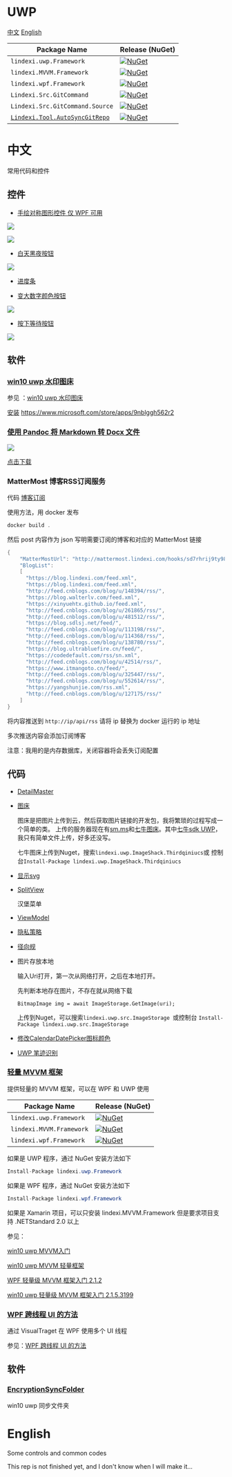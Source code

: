 ﻿# UWP

[中文](#中文)
[English](#English)

| Package Name                   | Release (NuGet) | 
|--------------------------------|-----------------|
|  `lindexi.uwp.Framework`       |[![NuGet](https://img.shields.io/nuget/v/lindexi.uwp.Framework.svg)](https://www.nuget.org/packages/lindexi.uwp.Framework/)|
|  `lindexi.MVVM.Framework`      |[![NuGet](https://img.shields.io/nuget/v/lindexi.MVVM.Framework.svg)](https://www.nuget.org/packages/lindexi.MVVM.Framework/)|
|  `lindexi.wpf.Framework`       |[![NuGet](https://img.shields.io/nuget/v/lindexi.wpf.Framework.svg)](https://www.nuget.org/packages/lindexi.wpf.Framework/)|
|  `Lindexi.Src.GitCommand`       |[![NuGet](https://img.shields.io/nuget/v/Lindexi.Src.GitCommand.svg)](https://www.nuget.org/packages/Lindexi.Src.GitCommand/)|
|  `Lindexi.Src.GitCommand.Source`       |[![NuGet](https://img.shields.io/nuget/v/Lindexi.Src.GitCommand.Source.svg)](https://www.nuget.org/packages/Lindexi.Src.GitCommand.Source/)|
|  [`Lindexi.Tool.AutoSyncGitRepo`](package/AutoSyncGitRepo/README.md)       |[![NuGet](https://img.shields.io/nuget/v/Lindexi.Tool.AutoSyncGitRepo.svg)](https://www.nuget.org/packages/Lindexi.Tool.AutoSyncGitRepo/)|

# 中文

常用代码和控件

## 控件

 - [手绘对称图形控件 仅 WPF 可用](wpf/WPFFlipDrawingCanvas)

 [![](https://img.shields.io/nuget/v/Lindexi.Control.WPFFlipDrawingCanvas.svg)](https://www.nuget.org/packages/Lindexi.Control.WPFFlipDrawingCanvas)

 ![](docs/image/WPFFlipDrawingCanvas.gif)

 - [白天黑夜按钮](uwp/control/NightDayThemeToggleButton)

 ![](uwp/control/NightDayThemeToggleButton/NightDayThemeToggleButton/Assets/NightDayThemeToggleButton.gif)

 - [进度条](uwp/control/Progress)

 - [变大数字颜色按钮](uwp/control/RountGradualFigure)

 ![](uwp/control/RountGradualFigure/RountGradualFigure/Assets/RountGradual.gif)

 - [按下等待按钮](uwp/control/Button)

 ![](http://image.acmx.xyz/be842536-5c96-47f4-a49d-354e749a826aProgressButton.gif)

## 软件

### [win10 uwp 水印图床](uwp/control/BitStamp)

参见 ：[win10 uwp 水印图床](https://blog.csdn.net/lindexi_gd/article/details/52808347?utm_source=blogxgwz5)

[安装](ms-windows-store://pdp/?productid=9nblggh562r2) https://www.microsoft.com/store/apps/9nblggh562r2

### [使用 Pandoc 将 Markdown 转 Docx 文件](wpf/PandocMarkdown2Docx)

![](http://image.acmx.xyz/lindexi%2F2018102311206349)

[点击下载](https://github.com/lindexi/UWP/releases/tag/PandocMarkdown2Docx_1.0)

### MatterMost 博客RSS订阅服务

代码 [博客订阅](./src/博客订阅)

使用方法，用 docker 发布

```csharp
docker build .
```

然后 post 内容作为 json 写明需要订阅的博客和对应的 MatterMost 链接

```csharp
{
    "MatterMostUrl": "http://mattermost.lindexi.com/hooks/sd7rhrij9ty98kerzdu8pfrbcy",
    "BlogList": 
    [
      "https://blog.lindexi.com/feed.xml", 
      "https://blog.lindexi.com/feed.xml",
      "http://feed.cnblogs.com/blog/u/148394/rss/", 
      "https://blog.walterlv.com/feed.xml", 
      "https://xinyuehtx.github.io/feed.xml", 
      "http://feed.cnblogs.com/blog/u/261865/rss/", 
      "http://feed.cnblogs.com/blog/u/481512/rss/", 
      "https://blog.sdlsj.net/feed/", 
      "http://feed.cnblogs.com/blog/u/113198/rss/", 
      "http://feed.cnblogs.com/blog/u/114368/rss/", 
      "http://feed.cnblogs.com/blog/u/138780/rss/", 
      "https://blog.ultrabluefire.cn/feed/", 
      "https://codedefault.com/rss/sn.xml", 
      "http://feed.cnblogs.com/blog/u/42514/rss/", 
      "https://www.itmangoto.cn/feed/", 
      "http://feed.cnblogs.com/blog/u/325447/rss/", 
      "http://feed.cnblogs.com/blog/u/552614/rss/", 
      "https://yangshunjie.com/rss.xml", 
      "http://feed.cnblogs.com/blog/u/127175/rss/"
    ]
}
```

将内容推送到 `http://ip/api/rss` 请将 ip 替换为 docker 运行的 ip 地址

多次推送内容会添加订阅博客

注意：我用的是内存数据库，关闭容器将会丢失订阅配置

## 代码

 - [DetailMaster](uwp/src/DetailMaster)

 - [图床](uwp/src/Imageshack)

   图床是把图片上传到云，然后获取图片链接的开发包，我将繁琐的过程写成一个简单的类。
   上传的服务器现在有[sm.ms](https://sm.ms/)和[七牛图床](http://www.qiniu.com/)。其中[七牛sdk UWP](uwp/src/Imageshack/cloundes)，
   我只有简单文件上传，好多还没写。

   七牛图床上传到Nuget，搜索`lindexi.uwp.ImageShack.Thirdqiniucs`或
   控制台`Install-Package lindexi.uwp.ImageShack.Thirdqiniucs`

 - [显示svg](uwp/src/ScalableVectorGraphic)

 - [SplitView](uwp/src/SplitView)
   
   汉堡菜单

 - [ViewModel](uwp/src/ViewModel)

 - [隐私策略](uwp/src/隐私策略)

 - [径向规](uwp/src/RadialGauge)

 - 图片存放本地
   
   输入Uri打开，第一次从网络打开，之后在本地打开。

   先判断本地存在图片，不存在就从网络下载

   `BitmapImage img = await ImageStorage.GetImage(uri);`

   上传到Nuget，可以搜索`lindexi.uwp.src.ImageStorage `或控制台
   `Install-Package lindexi.uwp.src.ImageStorage`

 - [修改CalendarDatePicker图标颜色](uwp/src/CalendarDatePickerForeground)

 - [UWP 笔迹识别](uwp/src/Ink)

### [轻量 MVVM 框架](uwp/src/Framework)

提供轻量的 MVVM 框架，可以在 WPF 和 UWP 使用

| Package Name                   | Release (NuGet) | 
|--------------------------------|-----------------|
|  `lindexi.uwp.Framework`       |[![NuGet](https://img.shields.io/nuget/v/lindexi.uwp.Framework.svg)](https://www.nuget.org/packages/lindexi.uwp.Framework/)|
|  `lindexi.MVVM.Framework`      |[![NuGet](https://img.shields.io/nuget/v/lindexi.MVVM.Framework.svg)](https://www.nuget.org/packages/lindexi.MVVM.Framework/)|
|  `lindexi.wpf.Framework`       |[![NuGet](https://img.shields.io/nuget/v/lindexi.wpf.Framework.svg)](https://www.nuget.org/packages/lindexi.wpf.Framework/)|

如果是 UWP 程序，通过 NuGet 安装方法如下

```csharp
Install-Package lindexi.uwp.Framework
```

如果是 WPF 程序，通过 NuGet 安装方法如下

```csharp
Install-Package lindexi.wpf.Framework
```

如果是 Xamarin 项目，可以只安装 lindexi.MVVM.Framework 但是要求项目支持 .NETStandard 2.0 以上

参见：

[win10 uwp MVVM入门](https://lindexi.gitee.io/post/win10-uwp-MVVM%E5%85%A5%E9%97%A8.html )

[win10 uwp MVVM 轻量框架](https://lindexi.gitee.io/post/win10-uwp-MVVM-%E8%BD%BB%E9%87%8F%E6%A1%86%E6%9E%B6.html )

[WPF 轻量级 MVVM 框架入门 2.1.2](https://lindexi.gitee.io/post/WPF-%E8%BD%BB%E9%87%8F%E7%BA%A7-MVVM-%E6%A1%86%E6%9E%B6%E5%85%A5%E9%97%A8-2.1.2.html )

[win10 uwp 轻量级 MVVM 框架入门 2.1.5.3199](https://lindexi.gitee.io/post/win10-uwp-%E8%BD%BB%E9%87%8F%E7%BA%A7-MVVM-%E6%A1%86%E6%9E%B6%E5%85%A5%E9%97%A8-2.1.5.3199.html )


 
### [WPF 跨线程 UI 的方法](wpf/CaitrairSodeyatarFowfurur)

通过 VisualTraget 在 WPF 使用多个 UI 线程

参见：[WPF 跨线程 UI 的方法](https://lindexi.github.io/lindexi/post/WPF-%E8%B7%A8%E7%BA%BF%E7%A8%8B-UI-%E7%9A%84%E6%96%B9%E6%B3%95.html )

## 软件

### [EncryptionSyncFolder](app/EncryptionSyncFolder)

win10 uwp 同步文件夹

# English

Some controls and common codes

This rep is not finished yet, and I don't know when I will make it...

